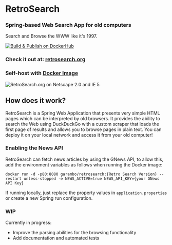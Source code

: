 # RetroSearch
### Spring-based Web Search App for old computers

Search and Browse the WWW like it's 1997.

[![Build & Publish on DockerHub](https://github.com/garamb1/retrosearch/actions/workflows/publish.yml/badge.svg)](https://github.com/garamb1/retrosearch/actions/workflows/publish.yml)

### Check it out at: [retrosearch.org](http://retrosearch.org)
### Self-host with [Docker Image](https://hub.docker.com/repository/docker/garambo/retrosearch)

![RetroSearch.org on Netscape 2.0 and IE 5](https://github.com/garamb1/retrosearch/assets/3776646/c72e5fa5-dee8-4ea5-b2f4-211baafae626)


## How does it work?

RetroSearch is a Spring Web Application that presents very simple HTML pages which can be interpreted by old browsers.
It provides the ability to search the Web using DuckDuckGo with a custom scraper that loads the first page of results and allows you to browse pages in plain text.
You can deploy it on your local network and access it from your old computer!

### Enabling the News API

RetroSearch can fetch news articles by using the GNews API, to allow this, add the environment variables as follows when running the Docker image:

```
docker run -d -p80:8080 garambo/retrosearch:{Retro Search Version} --restart unless-stopped -e NEWS_ACTIVE=true NEWS_API_KEY={your GNews API Key}
```

If running locally, just replace the property values in `application.properties` or create a new Spring run configuration.

### WIP
Currently in progress:
 - Improve the parsing abilities for the browsing functionality
 - Add documentation and automated tests
